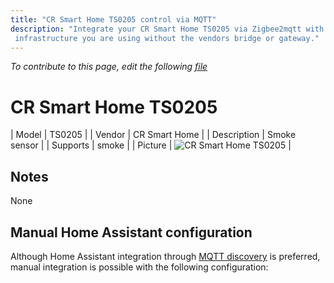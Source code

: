 ```yaml
---
title: "CR Smart Home TS0205 control via MQTT"
description: "Integrate your CR Smart Home TS0205 via Zigbee2mqtt with whatever smart home
 infrastructure you are using without the vendors bridge or gateway."
---
```


*To contribute to this page, edit the following
[file](https://github.com/Koenkk/zigbee2mqtt.io/blob/master/docs/devices/TS0205.md)*

# CR Smart Home TS0205

| Model | TS0205  |
| Vendor  | CR Smart Home  |
| Description | Smoke sensor |
| Supports | smoke |
| Picture | ![CR Smart Home TS0205](./assets/devices/TS0205.jpg) |

## Notes

None

## Manual Home Assistant configuration
Although Home Assistant integration through [MQTT discovery](../integration/home_assistant) is preferred,
manual integration is possible with the following configuration:
